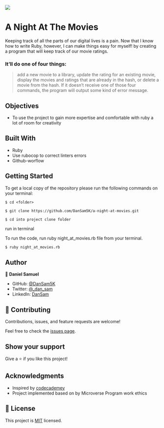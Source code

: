 ![](https://img.shields.io/badge/Microverse-blueviolet)

# A Night At The Movies
Keeping track of all the parts of our digital lives is a pain. Now that I know how to write Ruby, however, I can make things easy for myself! by creating a program that will keep track of our movie ratings.

### It’ll do one of four things: 
> add a new movie to a library, 
> update the rating for an existing movie, 
> display the movies and ratings that are already in the hash, or delete a movie from the hash. If it doesn’t receive one of those four commands, the program will output some kind of error message.

## Objectives
- To use the project to gain more expertise and comfortable with ruby a lot of room for creativity


## Built With
- Ruby
- Use rubocop to correct linters errors
- Github-worflow

## Getting Started

To get a local copy of the repository please run the following commands on your terminal:

```
$ cd <folder>
```

```
$ git clone https://github.com/DanSam5K/a-night-at-movies.git
```
```
$ cd into project clone folder
```
run in terminal

To run the code, run ruby night_at_movies.rb file from your terminal.

~~~bash
$ ruby night_at_movies.rb
~~~

## Author

👤 **Daniel Samuel**

- GitHub: [@DanSam5K](https://github.com/DanSam5K)
- Twitter: [@_dan_sam](https://twitter.com/_dan_sam)
- LinkedIn: [DanSam](https://www.linkedin.com/in/dansamuel/)

## 🤝 Contributing

Contributions, issues, and feature requests are welcome!

Feel free to check the [issues page](https://github.com/DanSam5K/a-night-at-movies/issues).

## Show your support

Give a ⭐️ if you like this project!

## Acknowledgments

- Inspired by [codecademey](https://www.codecademy.com/courses/learn-ruby/lessons/a-night-at-the-movies/exercises/what-youll-be-building-5)
- Project implemented based on by Microverse Program work ethics

## 📝 License

This project is [MIT](./MIT.md) licensed.